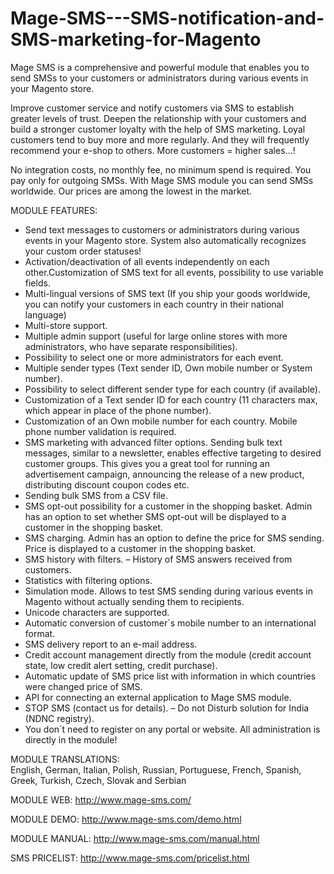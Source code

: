 Mage-SMS---SMS-notification-and-SMS-marketing-for-Magento
=========================================================

Mage SMS is a comprehensive and powerful module that enables you to send SMSs to your customers or administrators during various events in your Magento store.  

Improve customer service and notify customers via SMS to establish greater levels of trust. Deepen the relationship with your customers and build a stronger customer loyalty with the help of SMS marketing. Loyal customers tend to buy more and more regularly. And they will frequently recommend your e-shop to others. More customers = higher sales...!  

No integration costs, no monthly fee, no minimum spend is required. You pay only for outgoing SMSs. With Mage SMS module you can send SMSs worldwide. Our prices are among the lowest in the market.  

MODULE FEATURES: 
- Send text messages to customers or administrators during various events in your Magento store. System also automatically recognizes your custom order statuses! 
- Activation/deactivation of all events independently on each other.Customization of SMS text for all events, possibility to use variable fields. 
- Multi-lingual versions of SMS text (If you ship your goods worldwide, you can notify your customers in each country in their national language)
- Multi-store support. 
- Multiple admin support (useful for large online stores with more administrators, who have separate responsibilities). 
- Possibility to select one or more administrators for each event. 
- Multiple sender types (Text sender ID, Own mobile number or System number). 
- Possibility to select different sender type for each country (if available). 
- Customization of a Text sender ID for each country (11 characters max, which appear in place of the phone number). 
- Customization of an Own mobile number for each country. Mobile phone number validation is required. 
- SMS marketing with advanced filter options. Sending bulk text messages, similar to a newsletter, enables effective targeting to desired customer groups. This gives you a great tool for running an advertisement campaign, announcing the release of a new product, distributing discount coupon codes etc. 
- Sending bulk SMS from a CSV file. 
- SMS opt-out possibility for a customer in the shopping basket. Admin has an option to set whether SMS opt-out will be displayed to a customer in the shopping basket. 
- SMS charging. Admin has an option to define the price for SMS sending. Price is displayed to a customer in the shopping basket. 
- SMS history with filters. – History of SMS answers received from customers. 
- Statistics with filtering options. 
- Simulation mode. Allows to test SMS sending during various events in Magento without actually sending them to recipients. 
- Unicode characters are supported. 
- Automatic conversion of customer´s mobile number to an international format. 
- SMS delivery report to an e-mail address. 
- Credit account management directly from the module (credit account state, low credit alert setting, credit purchase). 
- Automatic update of SMS price list with information in which countries were changed price of SMS. 
- API for connecting an external application to Mage SMS module. 
- STOP SMS (contact us for details). – Do not Disturb solution for India (NDNC registry). 
- You don´t need to register on any portal or website. All administration is directly in the module!  

MODULE TRANSLATIONS:  
English, German, Italian, Polish, Russian, Portuguese, French, Spanish, Greek, Turkish, Czech, Slovak and Serbian  

MODULE WEB: 
http://www.mage-sms.com/  

MODULE DEMO: 
http://www.mage-sms.com/demo.html  

MODULE MANUAL: 
http://www.mage-sms.com/manual.html  

SMS PRICELIST: 
http://www.mage-sms.com/pricelist.html
